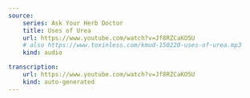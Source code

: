 ```yaml
---
source:
    series: Ask Your Herb Doctor
    title: Uses of Urea
    url: https://www.youtube.com/watch?v=Jf8RZCaKO5U
    # also https://www.toxinless.com/kmud-150220-uses-of-urea.mp3
    kind: audio

transcription:
    url: https://www.youtube.com/watch?v=Jf8RZCaKO5U
    kind: auto-generated
---
```

